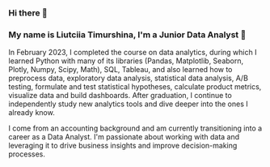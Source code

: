 ### Hi there 👋

<!--
**timurshinalu/timurshinalu** is a ✨ _special_ ✨ repository because its `README.md` (this file) appears on your GitHub profile.

Here are some ideas to get you started:

- 🔭 I’m currently working on ...
- 🌱 I’m currently learning ...
- 👯 I’m looking to collaborate on ...
- 🤔 I’m looking for help with ...
- 💬 Ask me about ...
- 📫 How to reach me: ...
- 😄 Pronouns: ...
- ⚡ Fun fact: ...
-->

### My name is Liutciia Timurshina, I'm a Junior Data Analyst 🌱

In February 2023, I completed the course on data analytics, during which I learned Python with many of its libraries (Pandas, Matplotlib, Seaborn, Plotly, Numpy, Scipy, Math), SQL, Tableau, and also learned how to preprocess data, exploratory data analysis, statistical data analysis, A/B testing, formulate and test statistical hypotheses, calculate product metrics, visualize data and build dashboards. After graduation, I continue to independently study new analytics tools and dive deeper into the ones I already know.

I come from an accounting background and am currently transitioning into a career as a Data Analyst. I'm passionate about working with data and leveraging it to drive business insights and improve decision-making processes.
